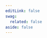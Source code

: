 ```yaml
---
editLink: false
swag:
  related: false
aside: false
---
```


<SwagLanding>
    <template #title>Cart</template>
    <template #description>
        A well-designed cart can significantly impact a customer's shopping experience. Shopware's cart functionality handles all cart operations with ease and efficiency while offering customers a smooth and hassle-free shopping journey. You have the flexibility to customize pricing calculations, discounts, cart line items, and even implement custom cart operations to meet your unique business needs.
    </template>
    <template #image>
        <img src="../../public/landing/apps/cart.jpg"/>
    </template>
    <template #exposed>
        <SwagLandingCardList>
            <template #title>
                Capabilities
            </template>
            <template #description>
                Get ready to elevate your online Store with Shopware's feature-rich cart functionalities.
            </template>
            <template #cards>
                <SwagLandingCard page="/docs/guides/plugins/apps/app-scripts/cart-manipulation#calculating-the-cart" icon="shopping-cart" icon-type="solid">
                    <template #title>Calculate cart</template>
                    <template #sub>Auto-calculate - Total cost update with new products and discounts.</template>
                </SwagLandingCard>
                <SwagLandingCard page="/docs/guides/plugins/apps/app-scripts/cart-manipulation#line-items" icon="content" icon-type="solid">
                    <template #title>Modify line items</template>
                    <template #sub>Customize selection - add or remove product items with ease.</template>
                </SwagLandingCard>
                <SwagLandingCard page="/docs/guides/plugins/apps/app-scripts/cart-manipulation#add-a-relative-discount" icon="discount" icon-type="solid">
                    <template #title>Calculate discounts</template>
                    <template #sub>Flexible discount options - Absolute or relative calculations.</template>
                </SwagLandingCard>
                <SwagLandingCard page="/docs/guides/plugins/apps/app-scripts/cart-manipulation#price-definitions" icon="money-bill" icon-type="solid">
                    <template #title>Define prices</template>
                    <template #sub>Tailor prices to your needs - Set net, gross, currency, and more.</template>
                </SwagLandingCard>
                <SwagLandingCard page="/docs/guides/plugins/apps/app-scripts/cart-manipulation#add-custom-data-to-line-items" icon="database" icon-type="solid">
                    <template #title>Add custom data</template>
                    <template #sub>Personalize orders - Add custom data to line items.</template>
                </SwagLandingCard>
                <SwagLandingCard page="/docs/guides/plugins/apps/app-scripts/cart-manipulation#add-errors-and-notifications-to-the-cart" icon="bug" icon-type="solid">
                    <template #title>Display errors</template>
                    <template #sub>Raise errors - Avoid accidental cart checkout to ensure efficiency.</template>
                </SwagLandingCard>
                <SwagLandingCard page="/docs/guides/plugins/apps/app-scripts/cart-manipulation#add-errors-and-notifications-to-the-cart" icon="exclamation-triangle" icon-type="solid">
                    <template #title>Generate notifications</template>
                    <template #sub>Enhance user experience - Notify with warnings and notices.</template>
                </SwagLandingCard>
                <SwagLandingCard page="/docs/guides/plugins/apps/app-scripts/cart-manipulation#rule-based-cart-scripts" icon="crosshair-block" icon-type="solid">
                    <template #title>Rule-based scripts</template>
                    <template #sub>Maximize control - Rule builder for ultimate cart manipulation.</template>
                </SwagLandingCard>
                <!--<SwagLandingCard page="/docs/guides/plugins/apps/app-scripts/cart-manipulation#rule-based-cart-scripts" icon="circle" icon-type="solid">
                    <template #title>Cart state</template>
                    <template #sub>Stay informed - Easily check if your cart is empty or loaded.</template>
                </SwagLandingCard>-->
            </template>
        </SwagLandingCardList>
        <h1>Change the look</h1>
        <p>You can transform the appearance of your cart with our <a href="/docs/guides/plugins/plugins/storefront/customize-templates">Template extensions</a>. By extending or overriding the appearance of the default storefront cart, you can create a unique and visually stunning shopping experience for your customers. Please note that only our default storefront merchants can benefit from this tool to enhance the presentation of their online store.</p>
    </template>
</SwagLanding>
